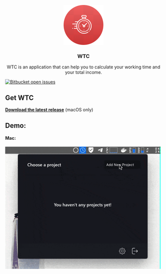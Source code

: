 <p align="center">
  <img src="https://raw.githubusercontent.com/omidnikrah/WTC/master/resources/icons/128x128.png" />
  <h3 align="center">WTC</h3>
  <p align="center">WTC is an application that can help you to calculate your working time and your total income.<p>
</p>

[![Bitbucket open issues](https://img.shields.io/bitbucket/issues-raw/omidnikrah/WTC.svg)](https://github.com/omidnikrah/WTC/issues)

## Get WTC

**[Download the latest release](https://github.com/omidnikrah/WTC/releases)** (macOS only)

## Demo:

#### Mac:
<img src="https://raw.githubusercontent.com/omidnikrah/WTC/master/wtc-preview.gif?token=ACC7BXFDSYQU4CBVTH6NEO25FL6FI" width="500px" />

